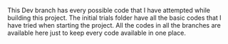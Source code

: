 This Dev branch has every possible code that I have attempted while building this project. 
The initial trials folder have all the basic codes that I have tried when starting the project.
All the codes in all the branches are available here just to keep every code available in one place.
